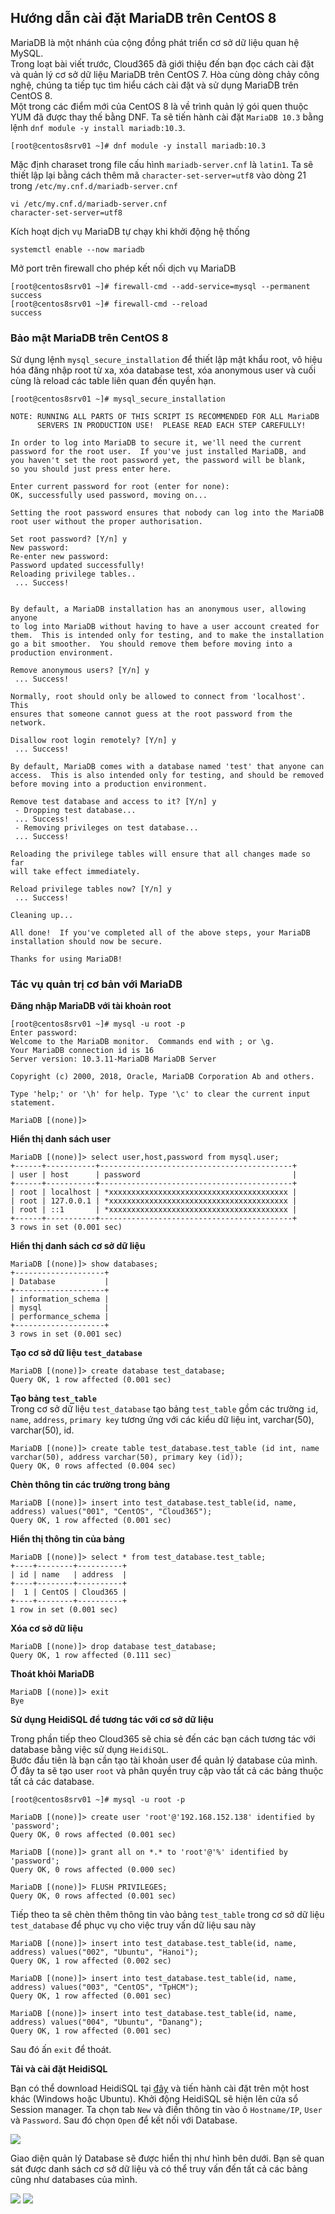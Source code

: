 ## Hướng dẫn cài đặt MariaDB trên CentOS 8  

MariaDB là một nhánh của cộng đồng phát triển cơ sở dữ liệu quan hệ MySQL.   
Trong loạt bài viết trước, Cloud365 đã giới thiệu đến bạn đọc cách cài đặt và quản lý cơ sở dữ liệu MariaDB trên CentOS 7. Hòa cùng dòng chảy công nghệ, chúng ta tiếp tục tìm hiểu cách cài đặt và sử dụng MariaDB trên CentOS 8.  
Một trong các điểm mới của CentOS 8 là về trình quản lý gói quen thuộc YUM đã được thay thế bằng DNF. Ta sẽ tiến hành cài đặt `MariaDB 10.3` bằng lệnh `dnf module -y install mariadb:10.3`.   
```
[root@centos8srv01 ~]# dnf module -y install mariadb:10.3
```  
Mặc định charaset trong file cấu hình `mariadb-server.cnf` là `latin1`. Ta sẽ thiết lập lại bằng cách thêm mã `character-set-server=utf8` vào dòng 21 trong `/etc/my.cnf.d/mariadb-server.cnf`  
```
vi /etc/my.cnf.d/mariadb-server.cnf
character-set-server=utf8  
```  
Kích hoạt dịch vụ MariaDB tự chạy khi khởi động hệ thống  
```
systemctl enable --now mariadb
```
Mở port trên firewall cho phép kết nối dịch vụ MariaDB 
```
[root@centos8srv01 ~]# firewall-cmd --add-service=mysql --permanent
success
[root@centos8srv01 ~]# firewall-cmd --reload
success
```
### Bảo mật MariaDB trên CentOS 8  

Sử dụng lệnh `mysql_secure_installation` để thiết lập mật khẩu root, vô hiệu hóa đăng nhập root từ xa, xóa database test, xóa anonymous user và cuối cùng là reload các table liên quan đến quyền hạn. 
```
[root@centos8srv01 ~]# mysql_secure_installation

NOTE: RUNNING ALL PARTS OF THIS SCRIPT IS RECOMMENDED FOR ALL MariaDB
      SERVERS IN PRODUCTION USE!  PLEASE READ EACH STEP CAREFULLY!

In order to log into MariaDB to secure it, we'll need the current
password for the root user.  If you've just installed MariaDB, and
you haven't set the root password yet, the password will be blank,
so you should just press enter here.

Enter current password for root (enter for none):
OK, successfully used password, moving on...

Setting the root password ensures that nobody can log into the MariaDB
root user without the proper authorisation.

Set root password? [Y/n] y
New password:
Re-enter new password:
Password updated successfully!
Reloading privilege tables..
 ... Success!


By default, a MariaDB installation has an anonymous user, allowing anyone
to log into MariaDB without having to have a user account created for
them.  This is intended only for testing, and to make the installation
go a bit smoother.  You should remove them before moving into a
production environment.

Remove anonymous users? [Y/n] y
 ... Success!

Normally, root should only be allowed to connect from 'localhost'.  This
ensures that someone cannot guess at the root password from the network.

Disallow root login remotely? [Y/n] y
 ... Success!

By default, MariaDB comes with a database named 'test' that anyone can
access.  This is also intended only for testing, and should be removed
before moving into a production environment.

Remove test database and access to it? [Y/n] y
 - Dropping test database...
 ... Success!
 - Removing privileges on test database...
 ... Success!

Reloading the privilege tables will ensure that all changes made so far
will take effect immediately.

Reload privilege tables now? [Y/n] y
 ... Success!

Cleaning up...

All done!  If you've completed all of the above steps, your MariaDB
installation should now be secure.

Thanks for using MariaDB!
```
### Tác vụ quản trị cơ bản với MariaDB  

**Đăng nhập MariaDB với tài khoản root**  
```
[root@centos8srv01 ~]# mysql -u root -p
Enter password:
Welcome to the MariaDB monitor.  Commands end with ; or \g.
Your MariaDB connection id is 16
Server version: 10.3.11-MariaDB MariaDB Server

Copyright (c) 2000, 2018, Oracle, MariaDB Corporation Ab and others.

Type 'help;' or '\h' for help. Type '\c' to clear the current input statement.

MariaDB [(none)]> 
```
**Hiển thị danh sách user**  
```
MariaDB [(none)]> select user,host,password from mysql.user;
+------+-----------+-------------------------------------------+
| user | host      | password                                  |
+------+-----------+-------------------------------------------+
| root | localhost | *xxxxxxxxxxxxxxxxxxxxxxxxxxxxxxxxxxxxxxxx |
| root | 127.0.0.1 | *xxxxxxxxxxxxxxxxxxxxxxxxxxxxxxxxxxxxxxxx |
| root | ::1       | *xxxxxxxxxxxxxxxxxxxxxxxxxxxxxxxxxxxxxxxx |
+------+-----------+-------------------------------------------+
3 rows in set (0.001 sec)
```
**Hiển thị danh sách cơ sở dữ liệu**  
```
MariaDB [(none)]> show databases;
+--------------------+
| Database           |
+--------------------+
| information_schema |
| mysql              |
| performance_schema |
+--------------------+
3 rows in set (0.001 sec)
```

**Tạo cơ sở dữ liệu `test_database`**  
```
MariaDB [(none)]> create database test_database;
Query OK, 1 row affected (0.001 sec)
```

**Tạo bảng `test_table`**  
Trong cơ sở dữ liệu `test_database` tạo bảng `test_table` gồm các trường `id`, `name`, `address`, `primary key` tương ứng với các kiểu dữ liệu int, varchar(50), varchar(50), id.    
```
MariaDB [(none)]> create table test_database.test_table (id int, name varchar(50), address varchar(50), primary key (id));
Query OK, 0 rows affected (0.004 sec)
```
**Chèn thông tin các trường trong bảng**  
```
MariaDB [(none)]> insert into test_database.test_table(id, name, address) values("001", "CentOS", "Cloud365");
Query OK, 1 row affected (0.001 sec)
```
**Hiển thị thông tin của bảng**  
```
MariaDB [(none)]> select * from test_database.test_table;
+----+--------+----------+
| id | name   | address  |
+----+--------+----------+
|  1 | CentOS | Cloud365 |
+----+--------+----------+
1 row in set (0.001 sec)
```  
**Xóa cơ sở dữ liệu**  
```
MariaDB [(none)]> drop database test_database;   
Query OK, 1 row affected (0.111 sec)
```
**Thoát khỏi MariaDB**  
```
MariaDB [(none)]> exit
Bye
```  

**Sử dụng HeidiSQL để tương tác với cơ sở dữ liệu**  

Trong phần tiếp theo Cloud365 sẽ chia sẻ đến các bạn cách tương tác với database bằng việc sử dụng `HeidiSQL`.  
Bước đầu tiên là bạn cần tạo tài khoản user để quản lý database của mình. Ở đây ta sẽ tạo user `root` và phân quyền truy cập vào tất cả các bảng thuộc tất cả các database.  
```
[root@centos8srv01 ~]# mysql -u root -p

MariaDB [(none)]> create user 'root'@'192.168.152.138' identified by 'password';
Query OK, 0 rows affected (0.001 sec)

MariaDB [(none)]> grant all on *.* to 'root'@'%' identified by 'password';
Query OK, 0 rows affected (0.000 sec)

MariaDB [(none)]> FLUSH PRIVILEGES;
Query OK, 0 rows affected (0.001 sec)
```
Tiếp theo ta sẽ chèn thêm thông tin vào bảng `test_table` trong cơ sở dữ liệu `test_database` để phục vụ cho việc truy vấn dữ liệu sau này 
```
MariaDB [(none)]> insert into test_database.test_table(id, name, address) values("002", "Ubuntu", "Hanoi");
Query OK, 1 row affected (0.002 sec)

MariaDB [(none)]> insert into test_database.test_table(id, name, address) values("003", "CentOS", "TpHCM");
Query OK, 1 row affected (0.001 sec)

MariaDB [(none)]> insert into test_database.test_table(id, name, address) values("004", "Ubuntu", "Danang");
Query OK, 1 row affected (0.001 sec)
```  
Sau đó ấn `exit` để thoát.  

**Tải và cài đặt HeidiSQL**  

Bạn có thể download HeidiSQL tại [đây](https://www.heidisql.com/download.php?download=installer) và tiến hành cài đặt trên một host khác (Windows hoặc Ubuntu). Khởi động HeidiSQL sẽ hiện lên cửa sổ Session manager. Ta chọn tab `New` và điền thông tin vào ô `Hostname/IP`, `User` và `Password`. Sau đó chọn `Open` để kết nối với Database.  

<img src="https://i.imgur.com/MXEdtoB.png">  

Giao diện quản lý Database sẽ được hiển thị như hình bên dưới. Bạn sẽ quan sát được danh sách cơ sở dữ liệu  và có thể truy vấn đến tất cả các bảng cũng như databases của mình.  

<img src="https://i.imgur.com/qAMbqFq.png">  

<img src="https://i.imgur.com/iPkr9p4.png">




